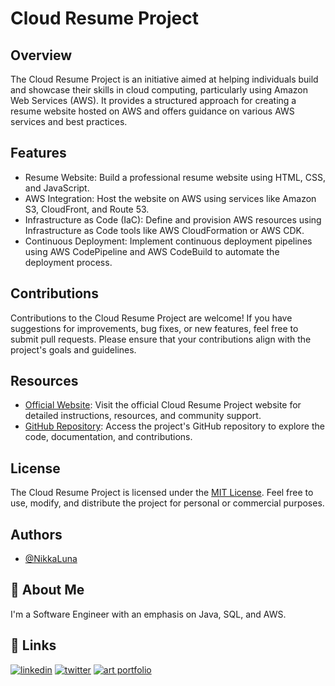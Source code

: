 # Cloud Resume Project

## Overview
The Cloud Resume Project is an initiative aimed at helping individuals build and showcase their skills in cloud computing, particularly using Amazon Web Services (AWS). It provides a structured approach for creating a resume website hosted on AWS and offers guidance on various AWS services and best practices.

## Features
- Resume Website: Build a professional resume website using HTML, CSS, and JavaScript.
- AWS Integration: Host the website on AWS using services like Amazon S3, CloudFront, and Route 53.
- Infrastructure as Code (IaC): Define and provision AWS resources using Infrastructure as Code tools like AWS CloudFormation or AWS CDK.
- Continuous Deployment: Implement continuous deployment pipelines using AWS CodePipeline and AWS CodeBuild to automate the deployment process.

## Contributions
Contributions to the Cloud Resume Project are welcome! If you have suggestions for improvements, bug fixes, or new features, feel free to submit pull requests. Please ensure that your contributions align with the project's goals and guidelines.

## Resources
- [Official Website](https://cloudresumechallenge.dev/): Visit the official Cloud Resume Project website for detailed instructions, resources, and community support.
- [GitHub Repository](https://github.com/CloudResumeChallenge/cloud-resume-challenge): Access the project's GitHub repository to explore the code, documentation, and contributions.

## License
The Cloud Resume Project is licensed under the [MIT License](LICENSE). Feel free to use, modify, and distribute the project for personal or commercial purposes.


## Authors

- [@NikkaLuna](https://github.com/NikkaLuna)


## 🚀 About Me
I'm a Software Engineer with an emphasis on Java, SQL, and AWS.  


## 🔗 Links
[![linkedin](https://img.shields.io/badge/linkedin-0A66C2?style=for-the-badge&logo=linkedin&logoColor=white)](https://www.linkedin.com/in/andrea-hayes-msml/)
[![twitter](https://img.shields.io/badge/twitter-1DA1F2?style=for-the-badge&logo=twitter&logoColor=white)](https://twitter.com/AHayes_Ninja_)
[![art portfolio](https://img.shields.io/badge/my_art-888?style=for-the-badge&logo=ko-fi&logoColor=white)](https://andreachristinehayes.wixsite.com/andreahayesart/)
